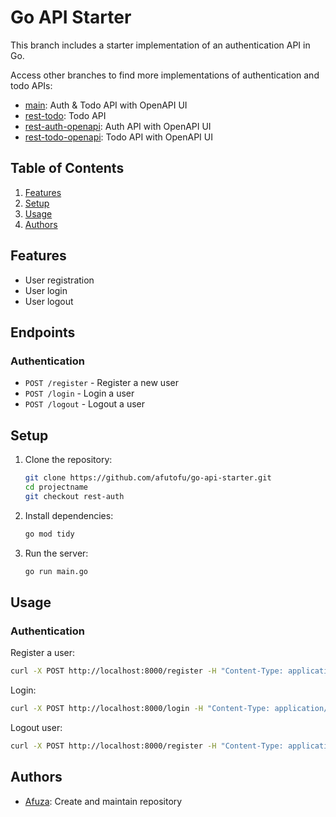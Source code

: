 # Go API Starter

This branch includes a starter implementation of an authentication API in Go.

Access other branches to find more implementations of authentication and todo APIs:

- [main](https://github.com/afutofu/go-api-starter): Auth & Todo API with OpenAPI UI
- [rest-todo](https://github.com/afutofu/go-api-starter/tree/rest-todo): Todo API
- [rest-auth-openapi](https://github.com/afutofu/go-api-starter/tree/rest-auth-openapi): Auth API with OpenAPI UI
- [rest-todo-openapi](https://github.com/afutofu/go-api-starter/tree/rest-todo-openapi): Todo API with OpenAPI UI

## Table of Contents

1. [Features](#features)
2. [Setup](#setup)
3. [Usage](#usage)
4. [Authors](#authors)

## Features

- User registration
- User login
- User logout

## Endpoints

### Authentication

- `POST /register` - Register a new user
- `POST /login` - Login a user
- `POST /logout` - Logout a user

## Setup

1. Clone the repository:

   ```bash
   git clone https://github.com/afutofu/go-api-starter.git
   cd projectname
   git checkout rest-auth
   ```

2. Install dependencies:

   ```bash
   go mod tidy
   ```

3. Run the server:
   ```bash
   go run main.go
   ```

## Usage

### Authentication

Register a user:

```bash
curl -X POST http://localhost:8000/register -H "Content-Type: application/json" -d '{"username":"testuser", "password":"password123"}'
```

Login:

```bash
curl -X POST http://localhost:8000/login -H "Content-Type: application/json" -d '{"username":"testuser", "password":"password123"}'

```

Logout user:

```bash
curl -X POST http://localhost:8000/register -H "Content-Type: application/json" -d '{"username":"testuser", "password":"password123"}'
```

## Authors

- [Afuza](https://github.com/afutofu): Create and maintain repository
